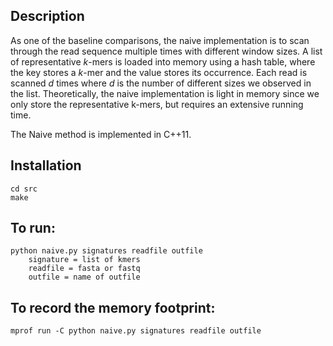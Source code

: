 ## Description
As one of the baseline comparisons, the naive implementation is to scan through the read sequence multiple times with different window sizes. A list of representative *k*-mers is loaded into memory using a hash table, where the key stores a *k*-mer and the value stores its occurrence. Each read is scanned *d* times where *d* is the number of different sizes we observed in the list. Theoretically, the naive implementation is light in memory since we only store the representative k-mers, but requires an extensive running time.

The Naive method is implemented in C++11.

## Installation
```
cd src
make
```

## To run:
```
python naive.py signatures readfile outfile
	signature = list of kmers
	readfile = fasta or fastq
	outfile = name of outfile
```

## To record the memory footprint:
```
mprof run -C python naive.py signatures readfile outfile 
```
